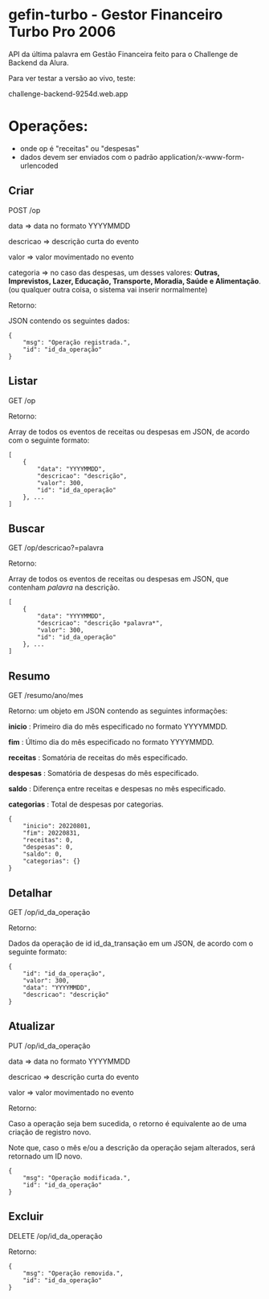 # gefin-turbo - Gestor Financeiro Turbo Pro 2006



API da última palavra em Gestão Financeira feito para o Challenge de Backend da Alura.

Para ver testar a versão ao vivo, teste:

challenge-backend-9254d.web.app


# Operações:

* onde op é "receitas" ou "despesas"
* dados devem ser enviados com o padrão application/x-www-form-urlencoded

## Criar

POST /op

data => data no formato YYYYMMDD

descricao => descrição curta do evento

valor => valor movimentado no evento

categoria => no caso das despesas, um desses valores: **Outras, Imprevistos, Lazer, Educação, Transporte, Moradia, Saúde e Alimentação**. (ou qualquer outra coisa, o sistema vai inserir normalmente)

Retorno:

JSON contendo os seguintes dados:

```
{
    "msg": "Operação registrada.",
    "id": "id_da_operação"
}
```

## Listar

GET /op

Retorno:

Array de todos os eventos de receitas ou despesas em JSON, de acordo com o seguinte formato:

```
[
    {
        "data": "YYYYMMDD",
        "descricao": "descrição",
        "valor": 300,
        "id": "id_da_operação"
    }, ...
]
```

## Buscar

GET /op/descricao?=palavra

Retorno:

Array de todos os eventos de receitas ou despesas em JSON, que contenham *palavra* na descrição.
```
[
    {
        "data": "YYYYMMDD",
        "descricao": "descrição *palavra*",
        "valor": 300,
        "id": "id_da_operação"
    }, ...
]
```

## Resumo
GET /resumo/ano/mes

Retorno: um objeto em JSON contendo as seguintes informações:

**inicio** : Primeiro dia do mês especificado no formato YYYYMMDD.

**fim** : Último dia do mês especificado no formato YYYYMMDD.

**receitas** : Somatória de receitas do mês especificado.

**despesas** : Somatória de despesas do mês especificado.

**saldo** : Diferença entre receitas e despesas no mês especificado.

**categorias** : Total de despesas por categorias.

```
{
    "inicio": 20220801,
    "fim": 20220831,
    "receitas": 0,
    "despesas": 0,
    "saldo": 0,
    "categorias": {}
}
```

 

## Detalhar

GET /op/id_da_operação

Retorno:

Dados da operação de id id_da_transação em um JSON, de acordo com o seguinte formato:

```
{
    "id": "id_da_operação",
    "valor": 300,
    "data": "YYYYMMDD",
    "descricao": "descrição"
}
```
## Atualizar

PUT /op/id_da_operação

data => data no formato YYYYMMDD

descricao => descrição curta do evento

valor => valor movimentado no evento

Retorno:

Caso a operação seja bem sucedida, o retorno é equivalente ao de uma criação de registro novo.

Note que, caso o mês e/ou a descrição da operação sejam alterados, será retornado um ID novo.

```
{
    "msg": "Operação modificada.",
    "id": "id_da_operação"
}
``` 
## Excluir

DELETE /op/id_da_operação

Retorno:

```
{
    "msg": "Operação removida.",
    "id": "id_da_operação"
}
```
